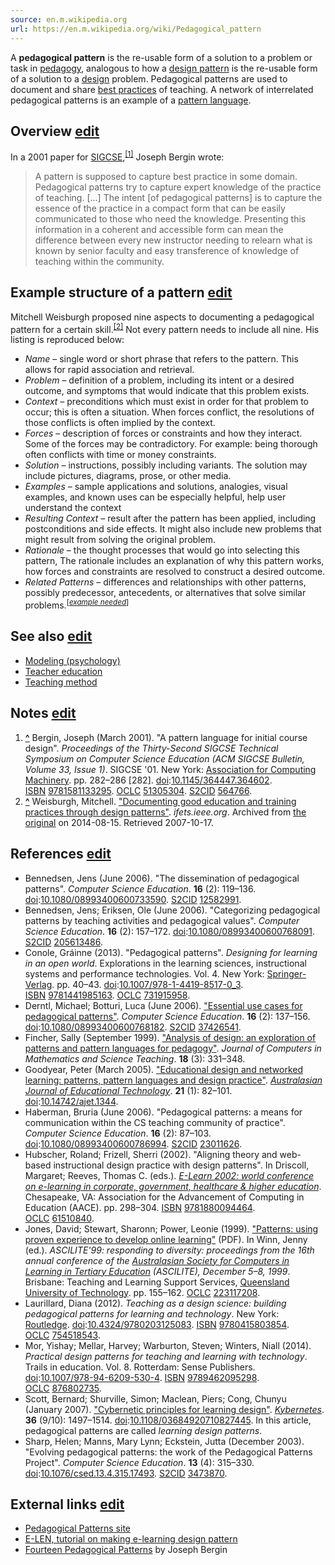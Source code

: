 ```yaml
---
source: en.m.wikipedia.org
url: https://en.m.wikipedia.org/wiki/Pedagogical_pattern
---
```


A **pedagogical pattern** is the re-usable form of a solution to a problem or task in [pedagogy](https://en.m.wikipedia.org/wiki/Pedagogy "Pedagogy"), analogous to how a [design pattern](https://en.m.wikipedia.org/wiki/Design_pattern "Design pattern") is the re-usable form of a solution to a [design](https://en.m.wikipedia.org/wiki/Design "Design") problem. Pedagogical patterns are used to document and share [best practices](https://en.m.wikipedia.org/wiki/Best_practice "Best practice") of teaching. A network of interrelated pedagogical patterns is an example of a [pattern language](https://en.m.wikipedia.org/wiki/Pattern_language "Pattern language").

## Overview [edit](https://en.m.wikipedia.org/w/index.php?title=Pedagogical_pattern&action=edit&section=1 "Edit section: Overview")

In a 2001 paper for [SIGCSE](https://en.m.wikipedia.org/wiki/SIGCSE "SIGCSE"),<sup id="cite_ref-1"><a href="https://en.m.wikipedia.org/wiki/Pedagogical_pattern#cite_note-1">[1]</a></sup> Joseph Bergin wrote:

> A pattern is supposed to capture best practice in some domain. Pedagogical patterns try to capture expert knowledge of the practice of teaching. \[...\] The intent \[of pedagogical patterns\] is to capture the essence of the practice in a compact form that can be easily communicated to those who need the knowledge. Presenting this information in a coherent and accessible form can mean the difference between every new instructor needing to relearn what is known by senior faculty and easy transference of knowledge of teaching within the community.

## Example structure of a pattern [edit](https://en.m.wikipedia.org/w/index.php?title=Pedagogical_pattern&action=edit&section=2 "Edit section: Example structure of a pattern")

Mitchell Weisburgh proposed nine aspects to documenting a pedagogical pattern for a certain skill.<sup id="cite_ref-2"><a href="https://en.m.wikipedia.org/wiki/Pedagogical_pattern#cite_note-2">[2]</a></sup> Not every pattern needs to include all nine. His listing is reproduced below:

-   _Name_ – single word or short phrase that refers to the pattern. This allows for rapid association and retrieval.
-   _Problem_ – definition of a problem, including its intent or a desired outcome, and symptoms that would indicate that this problem exists.
-   _Context_ – preconditions which must exist in order for that problem to occur; this is often a situation. When forces conflict, the resolutions of those conflicts is often implied by the context.
-   _Forces_ – description of forces or constraints and how they interact. Some of the forces may be contradictory. For example: being thorough often conflicts with time or money constraints.
-   _Solution_ – instructions, possibly including variants. The solution may include pictures, diagrams, prose, or other media.
-   _Examples_ – sample applications and solutions, analogies, visual examples, and known uses can be especially helpful, help user understand the context
-   _Resulting Context_ – result after the pattern has been applied, including postconditions and side effects. It might also include new problems that might result from solving the original problem.
-   _Rationale_ – the thought processes that would go into selecting this pattern, The rationale includes an explanation of why this pattern works, how forces and constraints are resolved to construct a desired outcome.
-   _Related Patterns_ – differences and relationships with other patterns, possibly predecessor, antecedents, or alternatives that solve similar problems.<sup>[<i><a href="https://en.m.wikipedia.org/wiki/Wikipedia:AUDIENCE" title="Wikipedia:AUDIENCE"><span title="An editor has requested that an example be provided. (February 2010)">example needed</span></a></i>]</sup>

## See also [edit](https://en.m.wikipedia.org/w/index.php?title=Pedagogical_pattern&action=edit&section=3 "Edit section: See also")

-   [Modeling (psychology)](https://en.m.wikipedia.org/wiki/Modeling_(psychology) "Modeling (psychology)")
-   [Teacher education](https://en.m.wikipedia.org/wiki/Teacher_education "Teacher education")
-   [Teaching method](https://en.m.wikipedia.org/wiki/Teaching_method "Teaching method")

## Notes [edit](https://en.m.wikipedia.org/w/index.php?title=Pedagogical_pattern&action=edit&section=4 "Edit section: Notes")

1.  **[^](https://en.m.wikipedia.org/wiki/Pedagogical_pattern#cite_ref-1 "Jump up")** Bergin, Joseph (March 2001). "A pattern language for initial course design". _Proceedings of the Thirty-Second SIGCSE Technical Symposium on Computer Science Education (ACM SIGCSE Bulletin, Volume 33, Issue 1)_. SIGCSE '01. New York: [Association for Computing Machinery](https://en.m.wikipedia.org/wiki/Association_for_Computing_Machinery "Association for Computing Machinery"). pp. 282–286 \[282\]. [doi](https://en.m.wikipedia.org/wiki/Doi_(identifier) "Doi (identifier)"):[10.1145/364447.364602](https://doi.org/10.1145%2F364447.364602). [ISBN](https://en.m.wikipedia.org/wiki/ISBN_(identifier) "ISBN (identifier)") [9781581133295](https://en.m.wikipedia.org/wiki/Special:BookSources/9781581133295 "Special:BookSources/9781581133295"). [OCLC](https://en.m.wikipedia.org/wiki/OCLC_(identifier) "OCLC (identifier)") [51305304](https://www.worldcat.org/oclc/51305304). [S2CID](https://en.m.wikipedia.org/wiki/S2CID_(identifier) "S2CID (identifier)") [564766](https://api.semanticscholar.org/CorpusID:564766).
2.  **[^](https://en.m.wikipedia.org/wiki/Pedagogical_pattern#cite_ref-2 "Jump up")** Weisburgh, Mitchell. ["Documenting good education and training practices through design patterns"](https://web.archive.org/web/20140815031631/http://ifets.ieee.org/discussions/discuss_june2004.html). _ifets.ieee.org_. Archived from [the original](http://ifets.ieee.org/discussions/discuss_june2004.html) on 2014-08-15. Retrieved 2007-10-17.

## References [edit](https://en.m.wikipedia.org/w/index.php?title=Pedagogical_pattern&action=edit&section=5 "Edit section: References")

-   Bennedsen, Jens (June 2006). "The dissemination of pedagogical patterns". _Computer Science Education_. **16** (2): 119–136. [doi](https://en.m.wikipedia.org/wiki/Doi_(identifier) "Doi (identifier)"):[10.1080/08993400600733590](https://doi.org/10.1080%2F08993400600733590). [S2CID](https://en.m.wikipedia.org/wiki/S2CID_(identifier) "S2CID (identifier)") [12582991](https://api.semanticscholar.org/CorpusID:12582991).
-   Bennedsen, Jens; Eriksen, Ole (June 2006). "Categorizing pedagogical patterns by teaching activities and pedagogical values". _Computer Science Education_. **16** (2): 157–172. [doi](https://en.m.wikipedia.org/wiki/Doi_(identifier) "Doi (identifier)"):[10.1080/08993400600768091](https://doi.org/10.1080%2F08993400600768091). [S2CID](https://en.m.wikipedia.org/wiki/S2CID_(identifier) "S2CID (identifier)") [205613486](https://api.semanticscholar.org/CorpusID:205613486).
-   Conole, Gráinne (2013). "Pedagogical patterns". _Designing for learning in an open world_. Explorations in the learning sciences, instructional systems and performance technologies. Vol. 4. New York: [Springer-Verlag](https://en.m.wikipedia.org/wiki/Springer-Verlag "Springer-Verlag"). pp. 40–43. [doi](https://en.m.wikipedia.org/wiki/Doi_(identifier) "Doi (identifier)"):[10.1007/978-1-4419-8517-0\_3](https://doi.org/10.1007%2F978-1-4419-8517-0_3). [ISBN](https://en.m.wikipedia.org/wiki/ISBN_(identifier) "ISBN (identifier)") [9781441985163](https://en.m.wikipedia.org/wiki/Special:BookSources/9781441985163 "Special:BookSources/9781441985163"). [OCLC](https://en.m.wikipedia.org/wiki/OCLC_(identifier) "OCLC (identifier)") [731915958](https://www.worldcat.org/oclc/731915958).
-   Derntl, Michael; Botturi, Luca (June 2006). ["Essential use cases for pedagogical patterns"](https://www.researchgate.net/publication/228656632). _Computer Science Education_. **16** (2): 137–156. [doi](https://en.m.wikipedia.org/wiki/Doi_(identifier) "Doi (identifier)"):[10.1080/08993400600768182](https://doi.org/10.1080%2F08993400600768182). [S2CID](https://en.m.wikipedia.org/wiki/S2CID_(identifier) "S2CID (identifier)") [37426541](https://api.semanticscholar.org/CorpusID:37426541).
-   Fincher, Sally (September 1999). ["Analysis of design: an exploration of patterns and pattern languages for pedagogy"](http://www.learntechlib.org/primary/p/15198/). _Journal of Computers in Mathematics and Science Teaching_. **18** (3): 331–348.
-   Goodyear, Peter (March 2005). ["Educational design and networked learning: patterns, pattern languages and design practice"](https://ajet.org.au/index.php/AJET/article/view/1344). _[Australasian Journal of Educational Technology](https://en.m.wikipedia.org/wiki/Australasian_Journal_of_Educational_Technology "Australasian Journal of Educational Technology")_. **21** (1): 82–101. [doi](https://en.m.wikipedia.org/wiki/Doi_(identifier) "Doi (identifier)"):[10.14742/ajet.1344](https://doi.org/10.14742%2Fajet.1344).
-   Haberman, Bruria (June 2006). "Pedagogical patterns: a means for communication within the CS teaching community of practice". _Computer Science Education_. **16** (2): 87–103. [doi](https://en.m.wikipedia.org/wiki/Doi_(identifier) "Doi (identifier)"):[10.1080/08993400600786994](https://doi.org/10.1080%2F08993400600786994). [S2CID](https://en.m.wikipedia.org/wiki/S2CID_(identifier) "S2CID (identifier)") [23011626](https://api.semanticscholar.org/CorpusID:23011626).
-   Hubscher, Roland; Frizell, Sherri (2002). "Aligning theory and web-based instructional design practice with design patterns". In Driscoll, Margaret; Reeves, Thomas C. (eds.). [_E-Learn 2002: world conference on e-learning in corporate, government, healthcare & higher education_](https://www.researchgate.net/publication/228542179). Chesapeake, VA: Association for the Advancement of Computing in Education (AACE). pp. 298–304. [ISBN](https://en.m.wikipedia.org/wiki/ISBN_(identifier) "ISBN (identifier)") [9781880094464](https://en.m.wikipedia.org/wiki/Special:BookSources/9781880094464 "Special:BookSources/9781880094464"). [OCLC](https://en.m.wikipedia.org/wiki/OCLC_(identifier) "OCLC (identifier)") [61510840](https://www.worldcat.org/oclc/61510840).
-   Jones, David; Stewart, Sharonn; Power, Leonie (1999). ["Patterns: using proven experience to develop online learning"](http://www.ascilite.org/conferences/brisbane99/papers/jonesstewart.pdf) (PDF). In Winn, Jenny (ed.). _ASCILITE'99: responding to diversity: proceedings from the 16th annual conference of the [Australasian Society for Computers in Learning in Tertiary Education](https://en.m.wikipedia.org/wiki/Australasian_Society_for_Computers_in_Learning_in_Tertiary_Education "Australasian Society for Computers in Learning in Tertiary Education") (ASCILITE), December 5–8, 1999_. Brisbane: Teaching and Learning Support Services, [Queensland University of Technology](https://en.m.wikipedia.org/wiki/Queensland_University_of_Technology "Queensland University of Technology"). pp. 155–162. [OCLC](https://en.m.wikipedia.org/wiki/OCLC_(identifier) "OCLC (identifier)") [223117208](https://www.worldcat.org/oclc/223117208).
-   Laurillard, Diana (2012). _Teaching as a design science: building pedagogical patterns for learning and technology_. New York: [Routledge](https://en.m.wikipedia.org/wiki/Routledge "Routledge"). [doi](https://en.m.wikipedia.org/wiki/Doi_(identifier) "Doi (identifier)"):[10.4324/9780203125083](https://doi.org/10.4324%2F9780203125083). [ISBN](https://en.m.wikipedia.org/wiki/ISBN_(identifier) "ISBN (identifier)") [9780415803854](https://en.m.wikipedia.org/wiki/Special:BookSources/9780415803854 "Special:BookSources/9780415803854"). [OCLC](https://en.m.wikipedia.org/wiki/OCLC_(identifier) "OCLC (identifier)") [754518543](https://www.worldcat.org/oclc/754518543).
-   Mor, Yishay; Mellar, Harvey; Warburton, Steven; Winters, Niall (2014). _Practical design patterns for teaching and learning with technology_. Trails in education. Vol. 8. Rotterdam: Sense Publishers. [doi](https://en.m.wikipedia.org/wiki/Doi_(identifier) "Doi (identifier)"):[10.1007/978-94-6209-530-4](https://doi.org/10.1007%2F978-94-6209-530-4). [ISBN](https://en.m.wikipedia.org/wiki/ISBN_(identifier) "ISBN (identifier)") [9789462095298](https://en.m.wikipedia.org/wiki/Special:BookSources/9789462095298 "Special:BookSources/9789462095298"). [OCLC](https://en.m.wikipedia.org/wiki/OCLC_(identifier) "OCLC (identifier)") [876802735](https://www.worldcat.org/oclc/876802735).
-   Scott, Bernard; Shurville, Simon; Maclean, Piers; Cong, Chunyu (January 2007). ["Cybernetic principles for learning design"](https://www.researchgate.net/publication/220626585). _[Kybernetes](https://en.m.wikipedia.org/wiki/Kybernetes "Kybernetes")_. **36** (9/10): 1497–1514. [doi](https://en.m.wikipedia.org/wiki/Doi_(identifier) "Doi (identifier)"):[10.1108/03684920710827445](https://doi.org/10.1108%2F03684920710827445). In this article, pedagogical patterns are called _learning design patterns_.
-   Sharp, Helen; Manns, Mary Lynn; Eckstein, Jutta (December 2003). "Evolving pedagogical patterns: the work of the Pedagogical Patterns Project". _Computer Science Education_. **13** (4): 315–330. [doi](https://en.m.wikipedia.org/wiki/Doi_(identifier) "Doi (identifier)"):[10.1076/csed.13.4.315.17493](https://doi.org/10.1076%2Fcsed.13.4.315.17493). [S2CID](https://en.m.wikipedia.org/wiki/S2CID_(identifier) "S2CID (identifier)") [3473870](https://api.semanticscholar.org/CorpusID:3473870).

## External links [edit](https://en.m.wikipedia.org/w/index.php?title=Pedagogical_pattern&action=edit&section=6 "Edit section: External links")

-   [Pedagogical Patterns site](http://www.pedagogicalpatterns.org/)
-   [E-LEN, tutorial on making e-learning design pattern](http://www2.tisip.no/E-LEN/tutorial/)
-   [Fourteen Pedagogical Patterns](http://csis.pace.edu/~bergin/PedPat1.3.html) by Joseph Bergin
